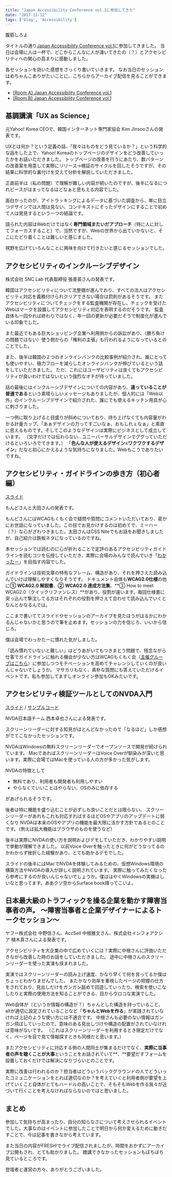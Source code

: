 ```yaml
---
title: "Japan Accessibility Conference vol.1に参加してきた"
date: "2017-11-12"
tags: ['blog', 'Accessibility']
---
```


腹筋しろよ

タイトルの通り[Japan Accessibility Conference vol.1](https://connpass.com/event/68762/)に参加してきました。 当日は会場に人は一杯で、どこからこんなに人が湧いてきたの（？）とアクセシビリティへの関心の高まりに感動しました。

各セッションを効いた感想をさっくり書いていきます。 なお当日のセッションはめちゃんこありがたいことに、こちらからアーカイブ配信を見ることができます。

- [\[Room A\] Japan Accessibility Conference vol.1](https://freshlive.tv/tech-conference/168860)
- [\[Room B\] Japan Accessibility Conference vol.1](https://freshlive.tv/tech-conference/168863)

## 基調講演「UX as Science」

元Yahoo! Korea CEOで、韓国インターネット専門家協会 Kim Jinsooさんの発表です。

UXとは何か？という定義の話、「我々はものをどう見ているか？」という科学的な話をした上で、Yahoo! Koreaのトップページのデザインをどう改善していったかをお話いただきました。 トップページの改善を行うにあたり、数パターンの改善案を用意して実際にリリース→検証のサイクルを回したそうですが、その結果に科学的な裏付けを交えて分析を解説していただきました。

正直前半は（私の問題）で理解が難しい内容が続いたのですが、後半になるにつれピースがはまってなるほどなぁと思もえる内容でした。

面白かったのが、アイトラッキングによるデータに基づいた調査から、単に目立つデザインでは人間は見ない、コンテキストにそったデザインにすることで初めて人は発見するという一つの結論です。

語られた内容はWebだけではなく**専門領域またいだアプローチ**（特に人に対してフォーカスすること）で、当然ですが、Webの世界から出ていかないと、そこにたどり着くことは難しいと感じました。

視野を広げていろんなことに興味を向けて行きたいと感じるセッションでした。

## アクセシビリティのインクルーシブデザイン

株式会社 SNC Lab 代表取締役 張善英さんの発表です。

韓国はアクセシビリティについて法整備が進んでおり、すべての法人はアクセシビリティ対応を義務付けられクリアできない場合は罰則があるそうです。 またアクセシビリティについてチェックをする監査機関が存在し、チェックを受けたWebはマークを設置してアクセシビリティ対応を表明するのだそうです。 監査自体も一回やれば終わりではなく、年一回の更新が必要だそうで制度化が進んでいる印象でした。

また最近でもある巨大ショッピング企業へ利用側からの訴訟があり、（勝ち負けの問題ではない）使う側からの「権利の主張」も行われるようになっているとのことでした。

また、後半は韓国の２つのオンラインバンクの比較事例が紹介され、誰にとっても使いやすい、極力フローを減らしたオンラインバンクが伸びているという話をしていただきました。 ただ、これにはユーザビリティは良くてもアクセシビリティが良いわけではないという強烈なオチが待っていました。

話の最後にはインクルーシブデザインについての内容があり、**違っていることが普通である**という素晴らしいメッセージもありましたが、個人的には「Web以外」のインクルーシブデザインで紹介された、誰にでも使えるキッチン用具が心に刺さりました。

一つ例に取り上げると目盛りが斜めについており、持ち上げなくても内容量がわかる計量カップ、「あぁデザインの力ってすごいなぁ、おもしれぇなぁ」と素直に思えるものです。そしてこのようなデザインは実際にビジネスとして成立しています。 （文字だけでは伝わらない...ユニーバーサルデザインでググっていただけるといろいろでてきます。） 「**色んな人が使えるデザイン=ワクワクするデザイン**」だなと初心にかえるような気持ちになりました。Webもこうでありたいですね。

## アクセシビリティ・ガイドラインの歩き方（初心者編）

[スライド](https://docs.google.com/presentation/d/1U74164uPJsHQU12OcAeZPVwfwCzAWJy6hSPZyCxG8kM/edit#slide=id.p)

もんどさんと大田さんの発表です。

もんどさんにはWCAGもくもく会で疑問や質問にコメントいただいており、密かにお世話になっていました。この目でお見かけするのは初めてで、ミーハー（？）な心がざわつきました。太田さんはCSS Niteでもお話をお聞きしましたが、自己紹介は鉄板ネタになっているのですね。

本セッションでは読むのに心が折れることで定評のあるアクセシビリティガイドラインを読むコツを伝授していただき、実際に会場のみんなで読んでいき「[わかったー](https://www.google.co.jp/search?biw=1389&bih=925&tbm=isch&sa=1&ei=iuwHWtGBF8Sa8QX8r5DIBw&q=%E9%A0%AD%E3%81%AE%E3%82%8F%E3%82%8B%E3%81%84%E4%BA%BA&oq=%E9%A0%AD%E3%81%AE%E3%82%8F%E3%82%8B%E3%81%84%E4%BA%BA&gs_l=psy-ab.3..0i4i37k1l8.2199.4157.0.4413.18.18.0.0.0.0.100.1401.16j1.17.0....0...1.1j4.64.psy-ab..2.16.1299...0j0i4k1.0.iVrp6Rsp3Ms)」を目指す内容でした。

ガイドラインは技術文章の特有なフレーム、構造があり、それを押さえた読み込んでいけば理解しやすくなりそうです。 ドキュメント自体も**WCAG2.0仕様**の他に**① WCAG2.0 解説書**、**② WCAG2.0 達成方法集**、**③ How to meet WCAG2.0（クイックリファンレス）**があり、役割が違います。毎回仕様書に突っ込んで撃沈してる方はそれぞれの役割を押さえて合わせて読み込んでいくとなんとかなるんでは。

ここまで書いててスライドやセッションのアーカイブを見たほうがはるかにわかるんじゃないかと思うので筆を止めます。セッションの力を信じろ、いいから信じろ。

僕は会場でわっかたーに慣れた気がしました。

「読み慣れていないと難しい」はどうあがいてもつきまとう問題で、残念ながら仕事でガイドラインに触れる機会が少ない方はWCAGもくもく会（[主催グループはこちら](https://ca11y.connpass.com/)）に参加しつつモチベーションを高めてチャレンジしていくのが良いんじゃないでしょうか。 マサカリもなく、素朴な質問にも答えていただけるイベントです。私も参加してますしオンライン参加もOKみたいです。

## アクセシビリティ検証ツールとしてのNVDA入門

[スライド](https://www.slideshare.net/nishimotz/171111-nishimotonvdajpv2) / [サンプルコード](https://gist.github.com/nishimotz/b3a4b4676a60c1067e8ebac419908f64)

NVDA日本語チーム 西本卓也さんによる発表です。

スクリーンリーダーに対する知見がほとんどなかったので「なるほど」しか感想がでてこなかったセッションです。

NVDAはWindowsの無料スクリーンリーダーでオープンソースで開発が続けられています。 MacであればスクリーンリーダーはVoice Overが馴染みが深いと思います。実際に会場ではMacを使っている人の方が多かった気がします。

NVDAの特徴として

- 無料であり、利用者も開発者も利用しやすい
- やらなくていいことはやらない、OSのみに依存する

があげられるそうです。

後者は特に機能を盛り込むことが必ずしも良いことだとは限らない、 スクリーンリーダーがあれもこれも対応すればするほどOSやアプリのアップデートに弱くなり NVDAは本来のOSやアプリの機能を最大限に活かす方針であるとのことです。（例えば拡大機能はブラウザのものを使うなど）

後半は実際にNVDAの使い方を説明およびデモしていただき、わかりやすい説明で挙動が理解できました。 以前Voice Overを触ったときに何がどうなってるのかわからず挫折した経験があり、とても助かるデモでした。

スライドの後半にはMacでNVDAを体験してみるための、仮想Windows環境の構築方法やNVDAの導入が詳しく説明されています。 実際に触ってみたくなったら参考にするのが良いんじゃないでしょうか。僕ははやくWindowsの実機ほしいなと思ってます。ああクソ空からSurface book降ってこいよ。

## 日本最大級のトラフィックを操る企業を動かす障害当事者の声。 〜障害当事者と企業デザイナーによるトークセッション〜

ヤフー株式会社 中野信さん、AccSell 中根雅文さん、株式会社インフォアクシア 植木真さんによる発表です。

アクセシビリティを大企業の中で広めていくには？実際に中根さんに評価いただきながら改善した時のお話をしていただきました。 途中に中根さんのスクリーンリーダーを使った実演も挟まれました。

実演ではスクリーンリーダーの読み上げ速度、かなり早くて何を言ってるか僕はちょっとわかりませんでした。 またかなり効率を重視したページの把握の仕方をされており、見出しだけをガンガン舐めて回遊していったり、検索を使いこなしたりと実際の使用方法を知ることができる、目からウロコな実演でした。

Web自体が（というか情報の構造が？）ちゃんとした構造を持っていること、altが適切に設定されていることなど「**ちゃんとWebを作る**」が実践されていなければ上記のような使い方には不適合です。 中根さんも必要のない情報はガンガン飛ばしていったので、意味のある見出しづけや構造の配置がされていなければ意味がないです。 （これはスクリーンリーダーを利用するとき限定だけでなく、ページを目で見て情報探すときも同様だと思います。）

またアクセシビリティに対応する側の人間同士が集まるだけでなく、**実際に当事者の声を聴くことが大事**ということをお話されていて**、**要望だすフォームを設置しておくだけでは解決になりづらいとのことです。

実際に改善は行われるのか？担当者はどういうバックグラウンドの人でどういったコミュニケーションをとれば適切なのか？を考えていくと利用者側が要望を上げていくこと自体がとてもハードルの高いことで、そもそもWebを作る我々が近づいて行くことを考えなければならないのではと思いました。

## まとめ

参加して気持ちが高まったり、自分の知らなさについて考えさせられるイベントでした。大事なのはイベントに参加したことで明日から何か変えるために動きだすことで、今は記事を書きながら考えています。

また当日の内容がFRESH!でライブ配信されましたが、時間をおかずにアーカイブ公開もされ、とても助かりました。 聴講できなかったセッションもぼちぼち見ているところです。

登壇者と運営の方々、ありがとうございました。
